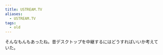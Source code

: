 ```yaml
---
title: USTREAM.TV
aliases:
  - USTREAM.TV
tags:
  - old
---
```


そんなもんもあったね。昔デスクトップを中継するにはどうすればいいか考えていた。




